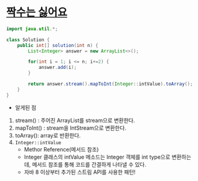 # [짝수는 싫어요](https://school.programmers.co.kr/learn/courses/30/lessons/120813)
```java
import java.util.*;

class Solution {
    public int[] solution(int n) {
        List<Integer> answer = new ArrayList<>();

        for(int i = 1; i <= n; i+=2) {
            answer.add(i);
        }

        return answer.stream().mapToInt(Integer::intValue).toArray();
    }
}
```

- 알게된 점
1. stream() : 주어진 ArrayList를 stream으로 변환한다.
2. mapToInt() : stream을 IntStream으로 변환한다.
3. toArray(): array로 반환한다. 
4. ```Integer::intValue```
   - Methor Reference(메서드 참조)
   - Integer 클래스의 intValue 메소드는 Integer 객체를 int type으로 변환하는데, 메서드 참조를 통해 코드를 간결하게 나타낼 수 있다.
   - 자바 8 이상부터 추가된 스트림 API를 사용한 패턴!